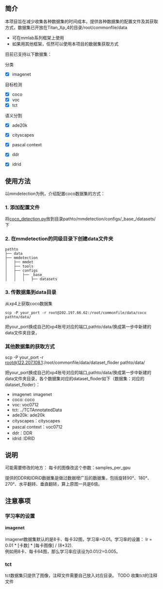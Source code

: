 

## 简介

本项目旨在减少收集各种数据集的时间成本，提供各种数据集的配置文件及其获取方式，数据集已开放在Titan_Xp_4的目录/root/commonfile/data
* 可在mmlab系列框架上使用
* 如果用其他框架，任然可以使用本项目的数据集获取方式


目前已支持以下数据集：

分类
- [x] imagenet

目标检测
- [x] coco
- [x] voc
- [x] tct

语义分割
- [x] ade20k
- [x] cityscapes
- [x] pascal context
- [x] ddr
- [x] idrid


## 使用方法
以mmdetection为例，介绍配置coco数据集的方式：

### 1. 添加配置文件
将[coco_detection.py](detection/coco_detection.py)放到目录pathto/mmdetection/configs/\_base\_/datasets/下

### 2. 在mmdetection的同级目录下创建data文件夹

```plain
pathto
├── data
├── mmdetection
│   ├── mmdet
│   ├── tools
│   ├── configs
│   │   ├── _base_
│   │   │   ├── datasets
```

### 3. 传数据集到data目录
从xp4上获取coco数据集
```plain
scp -P your_port -r root@202.197.66.62:/root/commonfile/data/coco pathto/data/
```
把your_port换成自己的xp4账号对应的端口,pathto/data/换成第一步中新建的data文件夹目录，

<!---
// cd到data目录，然后执行
scp -P 44120 -r root@202.197.66.62:/root/commonfile/data/coco ./
-->

### 其他数据集的获取方式
scp -P your_port -r root@122.207.108.1:/root/commonfile/data/dataset_floder pathto/data/

把your_port换成自己的xp4账号对应的端口,pathto/data/换成第一步中新建的data文件夹目录，各个数据集对应的dataset_floder如下（数据集：对应的dataset_floder）：
* imagenet: imagenet
* coco: coco
* voc: voc0712
* tct: ../TCTAnnotatedData
* ade20k: ade20k
* cityscapes：cityscapes
* pascal context：voc0712
* ddr：DDR  
* idrid: IDRID



## 说明
可能需要修改的地方：
每卡的图像改这个参数：samples_per_gpu

提供的DDR和IDRiD数据集是做过数据增广后的数据集，包括旋转90°、180°、270°、水平翻转、垂直翻转，算上原图一共是6倍。

## 注意事项

### 学习率的设置

#### imagenet
imagenet数据集默认的是8卡、每卡32图，学习率=0.01。学习率的设置：
lr = 0.01 \* [卡数] \* [每卡图像] / (8\*32). <br>
例如用8卡、每卡64图，那么学习率应该设为0.01/2=0.005。

### tct
tct数据集只提供了图像，注释文件需要自己放入对应目录。
TODO 收集tct的注释文件
